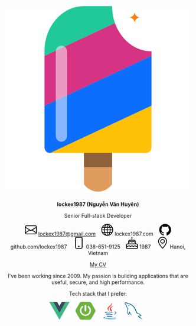 <div align="center">

<h2><img src="images/logo.svg" /></h2>

**lockex1987 (Nguyễn Văn Huyên)**

Senior Full-stack Developer

[![mail](icons/envelope.svg)](mailto:lockex1987@gmail.com) lockex1987@gmail.com&nbsp;&nbsp;&nbsp;
[![website](icons/globe.svg)](https://lockex1987.com/) lockex1987.com&nbsp;&nbsp;&nbsp;
[![github](icons/github.svg)](https://github.com/lockex1987) github.com/lockex1987&nbsp;&nbsp;&nbsp;
![phone](icons/bi-phone.svg) 038-651-9125&nbsp;&nbsp;&nbsp;
![cake](icons/bi-cake.svg) 1987&nbsp;&nbsp;&nbsp;
![geo](icons/bi-geo-alt.svg) Hanoi, Vietnam

[My CV](https://static.lockex1987.com/cv/cv-v2.pdf)

I've been working since 2009. My passion is building applications that are useful, secure, and high performance.

Tech stack that I prefer:

<img src="technologies/vue.svg" height="48" />&nbsp;&nbsp;&nbsp;
<img src="technologies/spring-boot.svg" height="48" />&nbsp;&nbsp;&nbsp;
<img src="technologies/java.svg" height="48" />&nbsp;&nbsp;&nbsp;
<img src="technologies/mysql.svg" height="48" />&nbsp;&nbsp;&nbsp;

</div>